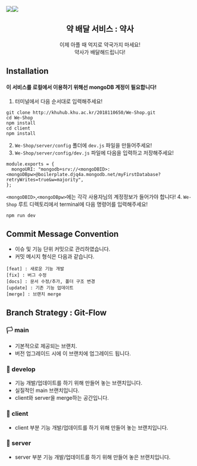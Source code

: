 ![](https://images.velog.io/images/mindyeoi/post/39416bc0-636f-4034-b4f5-84d064701c03/whatmedicine.png)![](https://images.velog.io/images/mindyeoi/post/2ad382db-8e5b-4532-9e0b-e16fa32a56ae/KakaoTalk_Photo_2021-06-11-05-00-23.png)
<center> 
  <h2> 약 배달 서비스 : 약사 </h2>
  이제 아플 때 억지로 약국가지 마세요!<br>
약사가 배달해드립니다!
  </center>

## Installation
#### 이 서비스를 로컬에서 이용하기 위해선 mongoDB 계정이 필요합니다!
1. 터미널에서 다음 순서대로 입력해주세요!
```
git clone http://khuhub.khu.ac.kr/2018110650/We-Shop.git
cd We-Shop
npm install
cd client
npm install
```

2. `We-Shop/server/config` 폴더에 `dev.js` 파일을 만들어주세요!
3. `We-Shop/server/config/dev.js` 파일에 다음을 입력하고 저장해주세요!
```
module.exports = {
  mongoURI: "mongodb+srv://<mongoDBID>:<mongoDBpw>@boilerplate.djq4a.mongodb.net/myFirstDatabase?retryWrites=true&w=majority",
};
```
`<mongoDBID>`,`<mongoDBpw>`에는 각각 사용자님의 계정정보가 들어가야 합니다!
4. `We-Shop` 루트 디렉토리에서 terminal에 다음 명령어를 입력해주세요!
```
npm run dev
```

## Commit Message Convention
* 이슈 및 기능 단위 커밋으로 관리하였습니다.
* 커밋 메시지 형식은 다음과 같습니다.
```
[feat] : 새로운 기능 개발
[fix] : 버그 수정
[docs] : 문서 수정/추가, 폴더 구조 변경
[update] : 기존 기능 업데이트
[merge] : 브랜치 merge
```
## Branch Strategy : Git-Flow
### 🏳️ main 
- 기본적으로 제공되는 브랜치.
- 버전 업그레이드 시에 이 브랜치에 업그레이드 됩니다.

### 🏴 develop
- 기능 개발/업데이트를 하기 위해 만들어 놓는 브랜치입니다.
- 실질적인 main 브랜치입니다.
- client와 server을 merge하는 공간입니다.

### 🎁 client
- client 부분 기능 개발/업데이트를 하기 위해 만들어 놓는 브랜치입니다.

### 👾 server
- server 부분 기능 개발/업데이트를 하기 위해 만들어 놓은 브랜치입니다.
